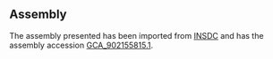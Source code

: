 
Assembly
--------

The assembly presented has been imported from 
[INSDC](http://www.insdc.org) and has the assembly accession
[GCA\_902155815.1](http://www.ebi.ac.uk/ena/data/view/GCA_902155815.1).

